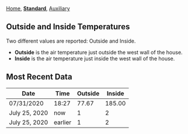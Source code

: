 [Home](./index.html), [**Standard**](./STD.html), [Auxiliary](./AUX.html)

## Outside and Inside Temperatures

Two different values are reported: Outside and Inside.
- **Outside** is the air temperature just outside the west wall of the house.
- **Inside** is the air temperature just inside the west wall of the house.

## Most Recent Data

| Date | Time | Outside | Inside |
| ---- | ---- |  -----  | ------ |
| 07/31/2020 | 18:27 | 77.67 | 185.00 |
| July 25, 2020  | now | 1 | 2 |
| July 25, 2020  | earlier | 1 | 2 |